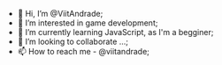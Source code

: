 - 👋 Hi, I’m @ViitAndrade;
- 👀 I’m interested in game development;
- 🌱 I’m currently learning JavaScript, as I'm a begginer;
- 💞️ I’m looking to collaborate ...;
- 📫 How to reach me - @viitandrade;

<!---
ViitAndrade/ViitAndrade is a ✨ special ✨ repository because its `README.md` (this file) appears on your GitHub profile.
You can click the Preview link to take a look at your changes.
--->
